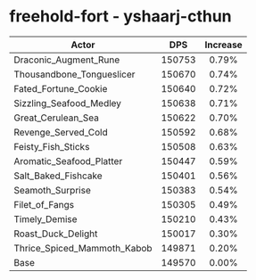 # freehold-fort - yshaarj-cthun
| Actor | DPS | Increase |
|---|:---:|:---:|
|Draconic_Augment_Rune|150753|0.79%|
|Thousandbone_Tongueslicer|150670|0.74%|
|Fated_Fortune_Cookie|150640|0.72%|
|Sizzling_Seafood_Medley|150638|0.71%|
|Great_Cerulean_Sea|150622|0.70%|
|Revenge_Served_Cold|150592|0.68%|
|Feisty_Fish_Sticks|150508|0.63%|
|Aromatic_Seafood_Platter|150447|0.59%|
|Salt_Baked_Fishcake|150401|0.56%|
|Seamoth_Surprise|150383|0.54%|
|Filet_of_Fangs|150305|0.49%|
|Timely_Demise|150210|0.43%|
|Roast_Duck_Delight|150017|0.30%|
|Thrice_Spiced_Mammoth_Kabob|149871|0.20%|
|Base|149570|0.00%|
